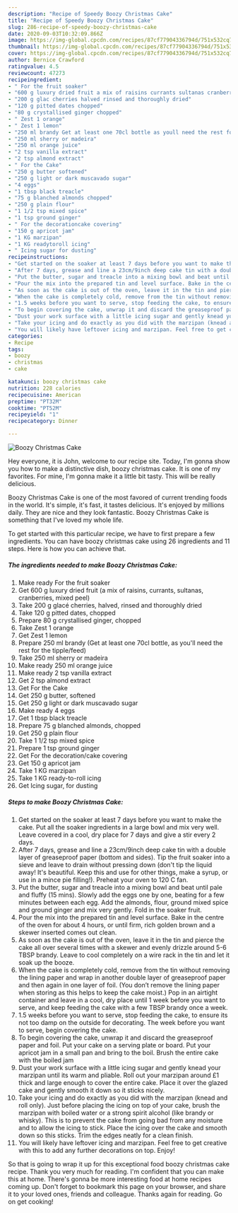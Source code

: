 ```yaml
---
description: "Recipe of Speedy Boozy Christmas Cake"
title: "Recipe of Speedy Boozy Christmas Cake"
slug: 286-recipe-of-speedy-boozy-christmas-cake
date: 2020-09-03T10:32:09.866Z
image: https://img-global.cpcdn.com/recipes/87cf77904336794d/751x532cq70/boozy-christmas-cake-recipe-main-photo.jpg
thumbnail: https://img-global.cpcdn.com/recipes/87cf77904336794d/751x532cq70/boozy-christmas-cake-recipe-main-photo.jpg
cover: https://img-global.cpcdn.com/recipes/87cf77904336794d/751x532cq70/boozy-christmas-cake-recipe-main-photo.jpg
author: Bernice Crawford
ratingvalue: 4.5
reviewcount: 47273
recipeingredient:
- " For the fruit soaker"
- "600 g luxury dried fruit a mix of raisins currants sultanas cranberries mixed peel"
- "200 g glac cherries halved rinsed and thoroughly dried"
- "120 g pitted dates chopped"
- "80 g crystallised ginger chopped"
- " Zest 1 orange"
- " Zest 1 lemon"
- "250 ml brandy Get at least one 70cl bottle as youll need the rest for the tipplefeed"
- "250 ml sherry or madeira"
- "250 ml orange juice"
- "2 tsp vanilla extract"
- "2 tsp almond extract"
- " For the Cake"
- "250 g butter softened"
- "250 g light or dark muscavado sugar"
- "4 eggs"
- "1 tbsp black treacle"
- "75 g blanched almonds chopped"
- "250 g plain flour"
- "1 1/2 tsp mixed spice"
- "1 tsp ground ginger"
- " For the decorationcake covering"
- "150 g apricot jam"
- "1 KG marzipan"
- "1 KG readytoroll icing"
- " Icing sugar for dusting"
recipeinstructions:
- "Get started on the soaker at least 7 days before you want to make the cake. Put all the soaker ingredients in a large bowl and mix very well. Leave covered in a cool, dry place for 7 days and give a stir every 2 days."
- "After 7 days, grease and line a 23cm/9inch deep cake tin with a double layer of greaseproof paper (bottom and sides). Tip the fruit soaker into a sieve and leave to drain without pressing down (don&#39;t tip the liquid away! It&#39;s beautiful. Keep this and use for other things, make a syrup, or use in a mince pie filling!). Preheat your oven to 120 C fan."
- "Put the butter, sugar and treacle into a mixing bowl and beat until pale and fluffy (15 mins). Slowly add the eggs one by one, beating for a few minutes between each egg. Add the almonds, flour, ground mixed spice and ground ginger and mix very gently. Fold in the soaker fruit."
- "Pour the mix into the prepared tin and level surface. Bake in the centre of the oven for about 4 hours, or until firm, rich golden brown and a skewer inserted comes out clean."
- "As soon as the cake is out of the oven, leave it in the tin and pierce the cake all over several times with a skewer and evenly drizzle around 5-6 TBSP brandy. Leave to cool completely on a wire rack in the tin and let it soak up the booze."
- "When the cake is completely cold, remove from the tin without removing the lining paper and wrap in another double layer of greaseproof paper and then again in one layer of foil. (You don’t remove the lining paper when storing as this helps to keep the cake moist.) Pop in an airtight container and leave in a cool, dry place until 1 week before you want to serve, and keep feeding the cake with a few TBSP brandy once a week."
- "1.5 weeks before you want to serve, stop feeding the cake, to ensure its not too damp on the outside for decorating. The week before you want to serve, begin covering the cake."
- "To begin covering the cake, unwrap it and discard the greaseproof paper and foil. Put your cake on a serving plate or board. Put your apricot jam in a small pan and bring to the boil. Brush the entire cake with the boiled jam"
- "Dust your work surface with a little icing sugar and gently knead your marzipan until its warm and pliable. Roll out your marzipan around £1 thick and large enough to cover the entire cake. Place it over the glazed cake and gently smooth it down so it sticks nicely."
- "Take your icing and do exactly as you did with the marzipan (knead and roll only). Just before placing the icing on top of your cake, brush the marzipan with boiled water or a strong spirit alcohol (like brandy or whisky). This is to prevent the cake from going bad from any moisture and to allow the icing to stick. Place the icing over the cake and smooth down so this sticks. Trim the edges neatly for a clean finish."
- "You will likely have leftover icing and marzipan. Feel free to get creative with this to add any further decorations on top. Enjoy!"
categories:
- Recipe
tags:
- boozy
- christmas
- cake

katakunci: boozy christmas cake 
nutrition: 228 calories
recipecuisine: American
preptime: "PT32M"
cooktime: "PT52M"
recipeyield: "1"
recipecategory: Dinner

---
```



![Boozy Christmas Cake](https://img-global.cpcdn.com/recipes/87cf77904336794d/751x532cq70/boozy-christmas-cake-recipe-main-photo.jpg)

Hey everyone, it is John, welcome to our recipe site. Today, I'm gonna show you how to make a distinctive dish, boozy christmas cake. It is one of my favorites. For mine, I'm gonna make it a little bit tasty. This will be really delicious.



Boozy Christmas Cake is one of the most favored of current trending foods in the world. It's simple, it's fast, it tastes delicious. It's enjoyed by millions daily. They are nice and they look fantastic. Boozy Christmas Cake is something that I've loved my whole life.


To get started with this particular recipe, we have to first prepare a few ingredients. You can have boozy christmas cake using 26 ingredients and 11 steps. Here is how you can achieve that.

<!--inarticleads1-->

##### The ingredients needed to make Boozy Christmas Cake:

1. Make ready  For the fruit soaker
1. Get 600 g luxury dried fruit (a mix of raisins, currants, sultanas, cranberries, mixed peel)
1. Take 200 g glacé cherries, halved, rinsed and thoroughly dried
1. Take 120 g pitted dates, chopped
1. Prepare 80 g crystallised ginger, chopped
1. Take  Zest 1 orange
1. Get  Zest 1 lemon
1. Prepare 250 ml brandy (Get at least one 70cl bottle, as you&#39;ll need the rest for the tipple/feed)
1. Take 250 ml sherry or madeira
1. Make ready 250 ml orange juice
1. Make ready 2 tsp vanilla extract
1. Get 2 tsp almond extract
1. Get  For the Cake
1. Get 250 g butter, softened
1. Get 250 g light or dark muscavado sugar
1. Make ready 4 eggs
1. Get 1 tbsp black treacle
1. Prepare 75 g blanched almonds, chopped
1. Get 250 g plain flour
1. Take 1 1/2 tsp mixed spice
1. Prepare 1 tsp ground ginger
1. Get  For the decoration/cake covering
1. Get 150 g apricot jam
1. Take 1 KG marzipan
1. Take 1 KG ready-to-roll icing
1. Get  Icing sugar, for dusting




<!--inarticleads2-->

##### Steps to make Boozy Christmas Cake:

1. Get started on the soaker at least 7 days before you want to make the cake. Put all the soaker ingredients in a large bowl and mix very well. Leave covered in a cool, dry place for 7 days and give a stir every 2 days.
1. After 7 days, grease and line a 23cm/9inch deep cake tin with a double layer of greaseproof paper (bottom and sides). Tip the fruit soaker into a sieve and leave to drain without pressing down (don&#39;t tip the liquid away! It&#39;s beautiful. Keep this and use for other things, make a syrup, or use in a mince pie filling!). Preheat your oven to 120 C fan.
1. Put the butter, sugar and treacle into a mixing bowl and beat until pale and fluffy (15 mins). Slowly add the eggs one by one, beating for a few minutes between each egg. Add the almonds, flour, ground mixed spice and ground ginger and mix very gently. Fold in the soaker fruit.
1. Pour the mix into the prepared tin and level surface. Bake in the centre of the oven for about 4 hours, or until firm, rich golden brown and a skewer inserted comes out clean.
1. As soon as the cake is out of the oven, leave it in the tin and pierce the cake all over several times with a skewer and evenly drizzle around 5-6 TBSP brandy. Leave to cool completely on a wire rack in the tin and let it soak up the booze.
1. When the cake is completely cold, remove from the tin without removing the lining paper and wrap in another double layer of greaseproof paper and then again in one layer of foil. (You don’t remove the lining paper when storing as this helps to keep the cake moist.) Pop in an airtight container and leave in a cool, dry place until 1 week before you want to serve, and keep feeding the cake with a few TBSP brandy once a week.
1. 1.5 weeks before you want to serve, stop feeding the cake, to ensure its not too damp on the outside for decorating. The week before you want to serve, begin covering the cake.
1. To begin covering the cake, unwrap it and discard the greaseproof paper and foil. Put your cake on a serving plate or board. Put your apricot jam in a small pan and bring to the boil. Brush the entire cake with the boiled jam
1. Dust your work surface with a little icing sugar and gently knead your marzipan until its warm and pliable. Roll out your marzipan around £1 thick and large enough to cover the entire cake. Place it over the glazed cake and gently smooth it down so it sticks nicely.
1. Take your icing and do exactly as you did with the marzipan (knead and roll only). Just before placing the icing on top of your cake, brush the marzipan with boiled water or a strong spirit alcohol (like brandy or whisky). This is to prevent the cake from going bad from any moisture and to allow the icing to stick. Place the icing over the cake and smooth down so this sticks. Trim the edges neatly for a clean finish.
1. You will likely have leftover icing and marzipan. Feel free to get creative with this to add any further decorations on top. Enjoy!




So that is going to wrap it up for this exceptional food boozy christmas cake recipe. Thank you very much for reading. I'm confident that you can make this at home. There's gonna be more interesting food at home recipes coming up. Don't forget to bookmark this page on your browser, and share it to your loved ones, friends and colleague. Thanks again for reading. Go on get cooking!
